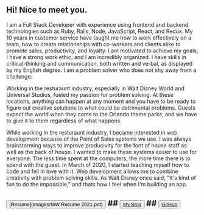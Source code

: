 ## Hi! Nice to meet you.

I am a Full Stack Developer with experience using frontend and backend technologies such as Ruby, Rails, Node, JavaScript, React, and Redux. My 10 years in customer service have taught me how to work effectively on a team, how to create relationships with co-workers and clients alike to promote sales, productivity, and loyalty. I am motivated to achieve my goals, I have a strong work ethic, and I am incredibly organized. I have skills in critical-thinking and communication, both written and verbal, as displayed by my English degree. I am a problem solver who does not shy away from a challenge.

Working in the resturaunt industry, especially in Walt Disney World and Universal Studios, fueled my passion for problem solving. At these locations, anything can happen at any moment and you have to be ready to figure out creative solutions to what could be detrimental problems. Guests expect the world when they come to the Orlando theme parks, and we have to give it to them regardless of what happens. 

While working in the resturaunt industry, I became interested in web development because of the Point of Sales systems we use. I was always brainstorming ways to improve producivity for the font of house staff as well as the back of house. I wanted to make these systems easier to use for everyone. The less time spent at the computers, the more time there is to spend with the guest. In March of 2020, I started teaching myself how to code and fell in love with it. Web development allows me to combine creativity with problem solving skills. As Walt Disney once said, "It's kind of fun to do the impossible," and thats how I feel when I'm building an app.

## <button>[Resume](images/MW Resume 2021.pdf)</button> ## <button>[My Blog](https://medium.com/@mikelanne.wood)</button> ## <button>[GitHub](www.github.com/Mikelanne)</button>

